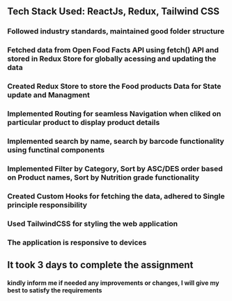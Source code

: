 ## Tech Stack Used: ReactJs, Redux, Tailwind CSS
### Followed industry standards, maintained good folder structure
### Fetched data from Open Food Facts API using fetch() API and stored in Redux Store for globally acessing and updating the data
### Created Redux Store to store the Food products Data for State update and Managment
### Implemented Routing for seamless Navigation when cliked on particular product to display product details
### Implemented  search by name, search by barcode functionality using functinal components
### Implemented Filter by Category, Sort by ASC/DES order based on Product names, Sort by Nutrition grade functionality
### Created Custom Hooks for fetching the data, adhered to Single principle responsibility
### Used TailwindCSS for styling the web application
### The application is responsive to devices 
## It took 3 days to complete the assignment
#### kindly inform me if needed any improvements or changes, I will give my best to satisfy the requirements
